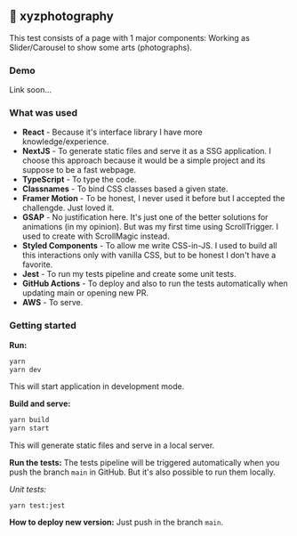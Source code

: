 
## 📸 xyzphotography
This test consists of a page with 1 major components: Working as Slider/Carousel to show some arts (photographs).

### Demo
Link soon...

### What was used

- **React** - Because it's interface library I have more knowledge/experience.
- **NextJS** - To generate static files and serve it as a SSG application. I choose this approach because it would be a simple project and its suppose to be a fast webpage.
- **TypeScript** - To type the code.
- **Classnames** - To bind CSS classes based a given state.
- **Framer Motion** - To be honest, I never used it before but I accepted the challengde. Just loved it.
- **GSAP** - No justification here. It's just one of the better solutions for animations (in my opinion). But was my first time using ScrollTrigger. I used to create with ScrollMagic instead.
- **Styled Components** - To allow me write CSS-in-JS. I used to build all this interactions only with vanilla CSS, but to be honest I don't have a favorite.
- **Jest** - To run my tests pipeline and create some unit tests.
- **GitHub Actions** - To deploy and also to run the tests automatically when updating main or opening new PR.
- **AWS** - To serve.

### Getting started

**Run:**
```javascript
yarn
yarn dev
```
This will start application in development mode.

**Build and serve:**
```javascript
yarn build
yarn start
```
This will generate static files and serve in a local server.

**Run the tests:**
The tests pipeline will be triggered automatically when you push the branch `main` in GitHub. But it's also possible to run them locally.

*Unit tests:*
```shellscript
yarn test:jest
```

**How to deploy new version:**
Just push in the branch `main`.

